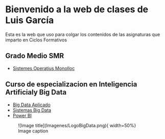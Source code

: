 
# Bienvenido a la web de clases de Luis García 

Esta es la web que uso para colgar los contenidos de las asignaturas que imparto en Ciclos Formativos

## Grado Medio SMR
  * [Sistemes Operatius Monolloc](SOM/IndiceSOM.md) 

## Curso de especializacion en Inteligencia Artificialy Big Data ##
  * [Big Data Aplicado](BDA/IndiceBDA.md) 
  * [Sistemas Big Data](SBD/IndiceSBD.md) 
  * [Power BI](PowerBI/IndicePowerBI.md) 

<!-- **Última actualización:** {{ git_revision_date_localized }} -->

<figure markdown="span">
  ![Image title](Imagenes/LogoBigData.png){ width=50%}
  <figcaption>Image caption</figcaption>
</figure>